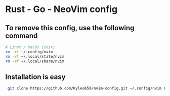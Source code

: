 # Rust - Go - NeoVim config

## To remove this config, use the following command

```bash
# Linux / MacOS (unix)
rm -rf ~/.config/nvim
rm -rf ~/.local/state/nvim
rm -rf ~/.local/share/nvim
```

## Installation is easy

```bash
 git clone https://github.com/Kylea650/nvim-config.git ~/.config/nvim && nvim
```
